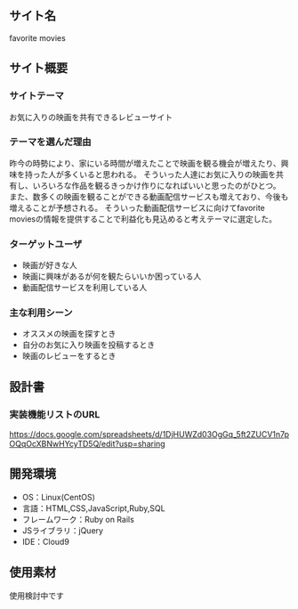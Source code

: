 ## サイト名
favorite movies

## サイト概要
### サイトテーマ
お気に入りの映画を共有できるレビューサイト

### テーマを選んだ理由
昨今の時勢により、家にいる時間が増えたことで映画を観る機会が増えたり、興味を持った人が多くいると思われる。
そういった人達にお気に入りの映画を共有し、いろいろな作品を観るきっかけ作りになればいいと思ったのがひとつ。
また、数多くの映画を観ることができる動画配信サービスも増えており、今後も増えることが予想される。
そういった動画配信サービスに向けてfavorite moviesの情報を提供することで利益化も見込めると考えテーマに選定した。


### ターゲットユーザ
- 映画が好きな人
- 映画に興味があるが何を観たらいいか困っている人
- 動画配信サービスを利用している人

### 主な利用シーン
- オススメの映画を探すとき
- 自分のお気に入り映画を投稿するとき
- 映画のレビューをするとき

## 設計書

### 実装機能リストのURL
https://docs.google.com/spreadsheets/d/1DjHUWZd03OgGq_5ft2ZUCV1n7pOQqOcXBNwHYcyTD5Q/edit?usp=sharing

## 開発環境
- OS：Linux(CentOS)
- 言語：HTML,CSS,JavaScript,Ruby,SQL
- フレームワーク：Ruby on Rails
- JSライブラリ：jQuery
- IDE：Cloud9

## 使用素材
使用検討中です